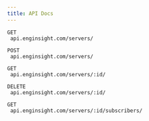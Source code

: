 ```yaml
---
title: API Docs
---
```

<div class="container">
  <pre><code><div class="request-type">GET</div> api.enginsight.com/servers/</code></pre>
  <pre><code><div class="request-type">POST</div> api.enginsight.com/servers/</code></pre>
  <pre><code><div class="request-type">GET</div> api.enginsight.com/servers/:id/</code></pre>
  <pre><code><div class="request-type">DELETE</div> api.enginsight.com/servers/:id/</code></pre>
  <pre><code><div class="request-type">GET</div> api.enginsight.com/servers/:id/subscribers/</code></pre>
</div>
